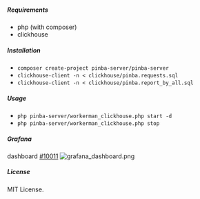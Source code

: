 ##### Requirements
- php (with composer)
- clickhouse

##### Installation

- `composer create-project pinba-server/pinba-server`
- `clickhouse-client -n < clickhouse/pinba.requests.sql`
- `clickhouse-client -n < clickhouse/pinba.report_by_all.sql`

##### Usage

- `php pinba-server/workerman_clickhouse.php start -d`
- `php pinba-server/workerman_clickhouse.php stop`

##### Grafana
dashboard [#10011](https://grafana.com/dashboards/10011)
![grafana_dashboard.png](https://raw.githubusercontent.com/pinba-server/pinba-server/master/grafana_dashboard.png)

##### License
MIT License.
